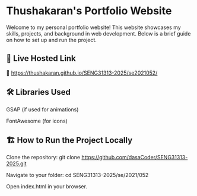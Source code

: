 # Thushakaran's Portfolio Website

Welcome to my personal portfolio website! This website showcases my skills, projects, and background in web development. Below is a brief guide on how to set up and run the project.



## 🚀 Live Hosted Link

🔗 https://thushakaran.github.io/SENG31313-2025/se2021052/



## 🛠️ Libraries Used

GSAP (if used for animations)

FontAwesome (for icons)



## 🏗️ How to Run the Project Locally

Clone the repository: git clone https://github.com/dasaCoder/SENG31313-2025.git

Navigate to your folder: cd SENG31313-2025/se/2021/052

Open index.html in your browser.
